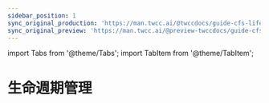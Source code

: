 ```yaml
---
sidebar_position: 1
sync_original_production: 'https://man.twcc.ai/@twccdocs/guide-cfs-lifecycle-mngmnt-en' 
sync_original_preview: 'https://man.twcc.ai/@preview-twccdocs/guide-cfs-lifecycle-mngmnt-en'
---
```


import Tabs from '@theme/Tabs';
import TabItem from '@theme/TabItem';

# 生命週期管理

